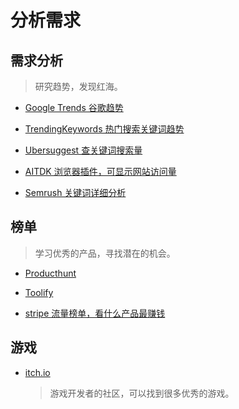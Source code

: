 # 分析需求

## 需求分析

> 研究趋势，发现红海。

- [Google Trends 谷歌趋势](https://trends.google.com/trends/)

- [TrendingKeywords 热门搜索关键词趋势](https://trendingkeywords.net/)

- [Ubersuggest 查关键词搜索量](https://neilpatel.com/ubersuggest/)

- [AITDK 浏览器插件，可显示网站访问量](https://chromewebstore.google.com/detail/hhfkpjffbhledfpkhhcoidplcebgdgbk)

- [Semrush 关键词详细分析](https://www.semrush.com/)

## 榜单

> 学习优秀的产品，寻找潜在的机会。

- [Producthunt](https://www.producthunt.com/)

- [Toolify](https://www.toolify.ai/Best-AI-Tools-revenue)

- [stripe 流量榜单，看什么产品最赚钱](https://seo.box/referring/)

## 游戏

- [itch.io](https://itch.io/)

  > 游戏开发者的社区，可以找到很多优秀的游戏。
